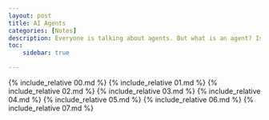 ```yaml
---
layout: post
title: AI Agents
categories: [Notes]
description: Everyone is talking about agents. But what is an agent? Is it just a buzzword being thrown around? This article talks deeply about this issue along with the technical ideas associated.
toc:
    sidebar: true

---
```


{% include_relative 00.md %}
{% include_relative 01.md %}
{% include_relative 02.md %}
{% include_relative 03.md %}
{% include_relative 04.md %}
{% include_relative 05.md %}
{% include_relative 06.md %}
{% include_relative 07.md %}